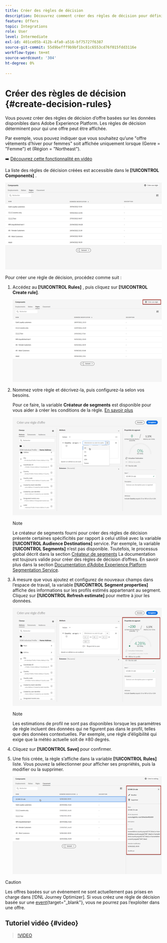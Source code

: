 ```yaml
---
title: Créer des règles de décision
description: Découvrez comment créer des règles de décision pour définir à qui les offres peuvent être affichées
feature: Offers
topic: Integrations
role: User
level: Intermediate
exl-id: 401ce05b-412b-4fa0-a516-bf75727f6387
source-git-commit: 55d9befff9b9bf1bc81c6553cd76f015fdd3116e
workflow-type: tm+mt
source-wordcount: '304'
ht-degree: 0%

---
```


# Créer des règles de décision {#create-decision-rules}

Vous pouvez créer des règles de décision d’offre basées sur les données disponibles dans Adobe Experience Platform. Les règles de décision déterminent pour qui une offre peut être affichée.

Par exemple, vous pouvez indiquer que vous souhaitez qu’une &quot;offre vêtements d’hiver pour femmes&quot; soit affichée uniquement lorsque (Genre = &quot;Femme&quot;) et (Région = &quot;Northeast&quot;).

➡️ [Découvrez cette fonctionnalité en vidéo](#video)

La liste des règles de décision créées est accessible dans le **[!UICONTROL Components]** .

![](../assets/decision_rules_list.png)

Pour créer une règle de décision, procédez comme suit :

1. Accédez au **[!UICONTROL Rules]** , puis cliquez sur **[!UICONTROL Create rule]**.

   ![](../assets/offers_decision_rule_creation.png)

1. Nommez votre règle et décrivez-la, puis configurez-la selon vos besoins.

   Pour ce faire, la variable **Créateur de segments** est disponible pour vous aider à créer les conditions de la règle. [En savoir plus](../../segment/about-segments.md)

   <!--In this example, the rule will target customers that have the "Gold" loyalty level.-->

   ![](../assets/offers_decision_rule_creation_segment.png)

   >[!NOTE]
   >
   >Le créateur de segments fourni pour créer des règles de décision présente certaines spécificités par rapport à celui utilisé avec la variable **[!UICONTROL Audience Destinations]** service. Par exemple, la variable **[!UICONTROL Segments]** n’est pas disponible. Toutefois, le processus global décrit dans la section [Créateur de segments](../../segment/about-segments.md) La documentation est toujours valide pour créer des règles de décision d’offres. En savoir plus dans la section [Documentation d’Adobe Experience Platform Segmentation Service](https://experienceleague.adobe.com/docs/experience-platform/segmentation/ui/segment-builder.html).

1. À mesure que vous ajoutez et configurez de nouveaux champs dans l’espace de travail, la variable **[!UICONTROL Segment properties]** affiche des informations sur les profils estimés appartenant au segment. Cliquez sur **[!UICONTROL Refresh estimate]** pour mettre à jour les données.

   ![](../assets/offers_decision_rule_creation_estimate.png)

   >[!NOTE]
   >
   >Les estimations de profil ne sont pas disponibles lorsque les paramètres de règle incluent des données qui ne figurent pas dans le profil, telles que des données contextuelles. Par exemple, une règle d’éligibilité qui exige que la météo actuelle soit de ≥80 degrés.

1. Cliquez sur **[!UICONTROL Save]** pour confirmer.

1. Une fois créée, la règle s’affiche dans la variable **[!UICONTROL Rules]** liste. Vous pouvez la sélectionner pour afficher ses propriétés, puis la modifier ou la supprimer.

   ![](../assets/rule_created.png)

>[!CAUTION]
>
>Les offres basées sur un événement ne sont actuellement pas prises en charge dans [!DNL Journey Optimizer]. Si vous créez une règle de décision basée sur une [event](https://experienceleague.adobe.com/docs/experience-platform/segmentation/ui/segment-builder.html?lang=en#events){target=&quot;_blank&quot;}, vous ne pourrez pas l’exploiter dans une offre.

## Tutoriel vidéo {#video}

>[!VIDEO](https://video.tv.adobe.com/v/329373?quality=12)
